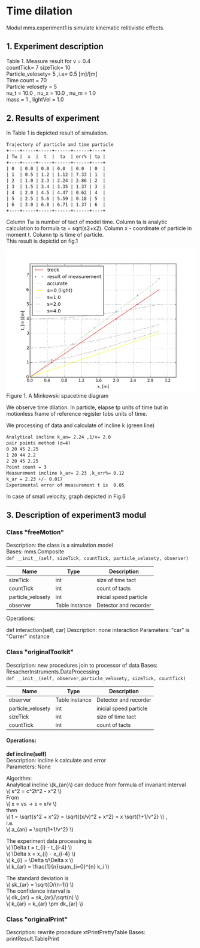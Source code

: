 # Time dilation
Modul mms.experiment1 is simulate kinematic relitivistic effects.
  
## 1. Experiment description  
Table 1. Measure result for v = 0.4  
countTick= 7 sizeTick= 10  
Particle_velosety= 5 ,i.e= 0.5 [m]/[m]  
Time count = 70  
Particle velosety = 5  
nu_t = 10.0 , nu_x = 10.0 , nu_m = 1.0  
mass = 1 , lightVel = 1.0  
  
  
## 2. Results of experiment
In Table 1 is depicted result of simulation.  
  
```
Trajectory of particle and time particle
+----+-----+-----+------+------+----+
| Tw |  x  |  t  |  ta  | err% | tp |
+----+-----+-----+------+------+----+
| 0  | 0.0 | 0.0 | 0.0  | 0.0  | 0  |
| 1  | 0.5 | 1.2 | 1.12 | 7.33 | 1  |
| 2  | 1.0 | 2.3 | 2.24 | 2.86 | 2  |
| 3  | 1.5 | 3.4 | 3.35 | 1.37 | 3  |
| 4  | 2.0 | 4.5 | 4.47 | 0.62 | 4  |
| 5  | 2.5 | 5.6 | 5.59 | 0.18 | 5  |
| 6  | 3.0 | 6.8 | 6.71 | 1.37 | 6  |
+----+-----+-----+------+------+----+
```
  
Column Tw is number of tact of model time. Column ta is analytic calculation to formula ta = sqrt(s2+x2). Column x - coordinate of particle in moment t. Column tp is time of particle.  
This result is depictid on fig.1


![Fig1](Fig3-1-1.png)  
Figure 1. A Minkowski spacetime diagram 

We observe time dilation. In particle, elapse tp units of time but in motionless frame of reference register tobs units of time.
  
We processing of data and calculate of incline k (green line)  
  
```
Analytical incline k_an= 2.24 ,1/v= 2.0
pair points method (d=4)
0 20 45 2.25
1 20 44 2.2
2 20 45 2.25
Point count = 3
Measurement incline k_ar= 2.23 ,k_err%= 0.12
k_ar = 2.23 +/- 0.017
Experimental error of measurement t is  0.05
```  

In case of small velocity, graph depicted in Fig.6

## 3. Description of experiment3 modul
  
### Class "freeMotion"  

Description: the class is a simulation model  
Bases: mms.Composite   
`def __init__(self, sizeTick, countTick, particle_velosety, observer)`  
  
Name | Type | Description  
---- | ---- | ----------- 
sizeTick | int | size of time tact
countTick | int | count of tacts
particle_velosety | int | inicial speed particle
observer | Table instance | Detector and recorder


Operations:

def interaction(self, car)
Description: none interaction
Parameters: "car" is "Currer" instance  

### Class "originalToolkit"

Description: new procedures join to processor of data
Bases: ResacherInstruments.DataProcessing  
`def __init__(self, observer,particle_velosety, sizeTick, countTick)`  
  
Name | Type | Description  
---- | ---- | ----------- 
observer | Table instance | Detector and recorder
particle_velosety | int | inicial speed particle
sizeTick | int | size of time tact
countTick | int | count of tacts
  
#### Operations:      
**def incline(self)**  
Description: incline k calculate and error  
Parameters: None  
  
Algorithm:  
Analytical incline \\(k_{an}\\) can deduce from formula of invariant interval  
\\( s^2 = c^2t^2 - x^2  \\)  
From  
\\( x = vs -> s = x/v \\)  
then  
\\( t = \sqrt{s^2 + x^2} = \sqrt{(x/v)^2 + x^2} = x \sqrt{1+1/v^2} \\) ,  
i.e.  
\\( a_{an} = \sqrt{1+1/v^2} \\)  
  
The experiment data processing is  
\\( \Delta t = t_{i} - t_{i-4}  \\)  
\\( \Delta x = x_{i} - x_{i-4}  \\)  
\\( k_{i} = \Delta t/\Delta x  \\)  
\\( k_{ar} = \frac{1}{n}\sum_{i=0}^{n} k_i \\)  
  
The standard deviation is  
\\( sk_{ar} = \sqrt{D/(n-1)} \\)  
The confidence interval is  
\\( dk_{ar} = sk_{ar}/\sqrt(n) \\)  
\\( k_{ar} = k_{ar} \pm dk_{ar} \\)  

### Class "originalPrint"
Description: rewrite procedure xtPrintPrettyTable
Bases: printResult.TablePrint
